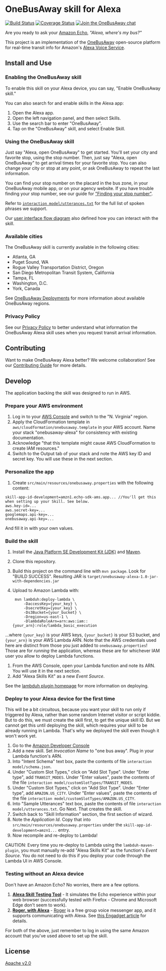 # OneBusAway skill for Alexa
[![Build Status](https://travis-ci.org/OneBusAway/onebusaway-alexa.svg?branch=master)](https://travis-ci.org/OneBusAway/onebusaway-alexa)
[![Coverage Status](https://coveralls.io/repos/github/OneBusAway/onebusaway-alexa/badge.svg?branch=master)](https://coveralls.io/github/OneBusAway/onebusaway-alexa?branch=master)
[![Join the OneBusAway chat](https://onebusaway.herokuapp.com/badge.svg)](https://onebusaway.herokuapp.com/)

Are you ready to ask your [Amazon Echo](http://www.amazon.com/echo), *"Alexa, where's my bus?"*

This project is an implementation of the [OneBusAway](http://onebusaway.org/) open-source platform for real-time transit info for Amazon's [Alexa Voice Service](https://developer.amazon.com/public/solutions/alexa/alexa-voice-service).

## Install and Use

### Enabling the OneBusAway skill

To enable this skill on your Alexa device, you can say, "Enable OneBusAway skill." 

You can also search for and enable skills in the Alexa app: 

1. Open the Alexa app.
1. Open the left navigation panel, and then select Skills.
1. Use the search bar to enter "OneBusAway".
1. Tap on the "OneBusAway" skill, and select Enable Skill.

### Using the OneBusAway skill

Just say "Alexa, open OneBusAway" to get started.  You'll set your city and favorite stop, using the stop number.  Then, just say "Alexa, open OneBusAway" to get arrival times for your favorite stop.  You can also change your city or stop at any point, or ask OneBusAway to repeat the last information.

You can find your stop number on the placard in the bus zone, in your OneBusAway mobile app, or on your agency website.  If you have trouble finding your stop number, see our guide for ["Finding your stop number"](https://github.com/OneBusAway/onebusaway-alexa/wiki/Finding-your-stop-number).

Refer to [`interaction model/utterances.txt`](interaction%20model/utterances.txt) for the full list of spoken phrases we support.

Our [user interface flow diagram](USER_INTERFACE_FLOW.md) also defined how you can interact with the skill.

### Available cities

The OneBusAway skill is currently available in the following cities:

* Atlanta, GA
* Puget Sound, WA
* Rogue Valley Transportation District, Oregon
* San Diego Metropolitan Transit System, California
* Tampa, FL
* Washington, D.C.
* York, Canada

See [OneBusAway Deployments](http://onebusaway.org/onebusaway-deployments/) for more information about available OneBusAway regions.

### Privacy Policy
See our [Privacy Policy](http://onebusaway.org/privacy/) to better understand what information the OneBusAway Alexa skill uses when you request transit arrival information.

## Contributing
Want to make OneBusAway Alexa better?  We welcome collaboration!  See our [Contributing Guide](.github/CONTRIBUTING.md) for more details.

## Develop
The application backing the skill was designed to run in AWS.

### Prepare your AWS environment
1. Log in to your [AWS Console](http://console.aws.amazon.com) and switch to the "N. Virginia" region.
1. Apply the CloudFormation template in `aws/cloudformation/onebusaway.template` in your AWS account.
   Name your stack "onebusaway-alexa" for consistency with existing documentation.
1. Acknowledge "that this template might cause AWS CloudFormation to create IAM resources."
1. Switch to the Output tab of your stack and note the AWS key ID and secret key.
   You will use these in the next section.

### Personalize the app
1. Create `src/main/resources/onebusaway.properties` with the following content:

```
skill-app-id-development=amzn1.echo-sdk-ams.app... //You'll get this when setting up your Skill. See below.
aws.key-id=...
aws.secret-key=...
googlemaps.api-key=...
onebusaway.api-key=...
```

And fill it in with your own values.

### Build the skill
1. Install the [Java Platform SE Development Kit (JDK)](http://www.oracle.com/technetwork/java/javase/downloads/index.html) and [Maven](https://maven.apache.org/).
1. Clone this repository.
1. Build this project on the command line with `mvn package`.  Look for "BUILD SUCCESS". Resulting JAR is `target/onebusaway-alexa-1.0-jar-with-dependencies.jar`
1. Upload to Amazon Lambda with:

        mvn lambduh:deploy-lambda \
            -DaccessKey={your_key} \
            -DsecretKey={your_key} \
            -Ds3Bucket={your_bucket} \
            -Dregion=us-east-1 \
            -DlambdaRoleArn=arn:aws:iam::{your_arn}:role/lambda_basic_execution

  ...where `{your_key}` is your AWS keys, `{your_bucket}` is your S3 bucket, and `{your_arn}` is your AWS Lambda ARN.
  Note that the AWS credentials used here are distinct from those you just added
  to `onebusaway.properties`!  Those are for *running* the application, whereas these
  are for whichever IAM user you allow to deploy Lambda functions.
1. From the AWS Console, open your Lambda function and note its ARN.
   You will use it in the next section.
1. Add "Alexa Skills Kit" as a new _Event Source_.

See the [lambduh plugin homepage](https://github.com/SeanRoy/lambduh-maven-plugin) for more information on deploying.

### Deploy to your Alexa device for the first time
This will be a bit circuitous, because you want your skill to run only if triggered by
Alexa, rather than some random Internet visitor or script kiddie.  But to do this, we
must create the skill first, to get the unique skill ID.  But we cannot get this until
deploying the skill, which requires your skill to be already running in Lambda.
That's why we deployed the skill even though it won't work yet.

1. Go to the [Amazon Developer Console](https://developer.amazon.com/edw/home.html)
1. Add a new skill.  Set _Invocation Name_ to "one bus away".  Plug in your Lambda function's ARN.
1. Into "Intent Schema" text box, paste the contents of file `interaction model/schema.json`.
1. Under "Custom Slot Types," click on "Add Slot Type".  Under "Enter type", add `TRANSIT_MODES`.  Under "Enter values", paste the contents of the file `interaction model/customSlotTypes/TRANSIT_MODES`. 
1. Under "Custom Slot Types," click on "Add Slot Type".  Under "Enter type", add `AMAZON.US_CITY`.  Under "Enter values", paste the contents of the file `interaction model/customSlotTypes/AMAZON.US_CITY`.
1. Into "Sample Utterances" text box, paste the contents of file `interaction model/utterances.txt`.
   Go Next.  That creates the skill.
1. Switch back to "Skill Information" section, the first section of wizard.
1. Note the _Application Id_.  Copy that into `src/main/resources/onebusaway.properties`
   under the `skill-app-id-development=amzn1...` entry.
1. Now recompile and re-deploy to Lambda!

CAUTION: Every time you re-deploy to Lambda using the `lambduh-maven-plugin`, you must
manually re-add "Alexa Skills Kit" as the function's _Event Source_.  You do not need to
do this if you deploy your code through the Lambda UI in AWS Console.

### Testing without an Alexa device

Don't have an Amazon Echo?  No worries, there are a few options.

1. [**Alexa Skill Testing Tool**](https://echosim.io/) - It simulates the Echo experience within your web browser (successfully tested with Firefox - Chrome and Microsoft Edge don't seem to work).
1. [**Roger, with Alexa**](https://rogertalk.com/login?continue=%2Fauth%2Falexa) - [Roger](https://rogertalk.com/) is a free group voice messenger app, and it supports communicating with Alexa.  See [this Engadget article](https://www.engadget.com/2016/05/12/roger-app-puts-amazon-alexa-in-your-phone-for-free/) for details.

For both of the above, just remember to log in using the same Amazon account that you've used above to set up the skill.

## License
[Apache v2.0](http://www.apache.org/licenses/LICENSE-2.0)
